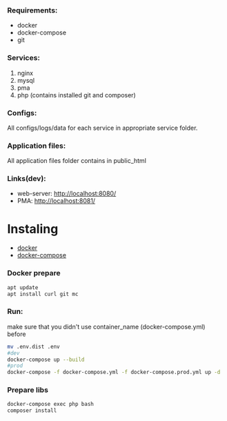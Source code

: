 ### Requirements:
* docker
* docker-compose
* git

### Services:
1. nginx
2. mysql
3. pma
4. php (contains installed git and composer)

### Configs:
All configs/logs/data for each service in appropriate service folder.

### Application files:
All application files folder contains in public_html

### Links(dev):
* web-server: [http://localhost:8080/](http://localhost:8080/)
* PMA: [http://localhost:8081/](http://localhost:8081/)

# Instaling
* [docker](https://docs.docker.com/install/linux/docker-ce/ubuntu/)
* [docker-compose](https://docs.docker.com/compose/install/#install-compose)
### Docker prepare
```bash
apt update
apt install curl git mc
```

### Run:
make sure that you didn't use container_name (docker-compose.yml) before
```bash
mv .env.dist .env
#dev
docker-compose up --build
#prod
docker-compose -f docker-compose.yml -f docker-compose.prod.yml up -d
```

### Prepare libs
```bash
docker-compose exec php bash
composer install
```
